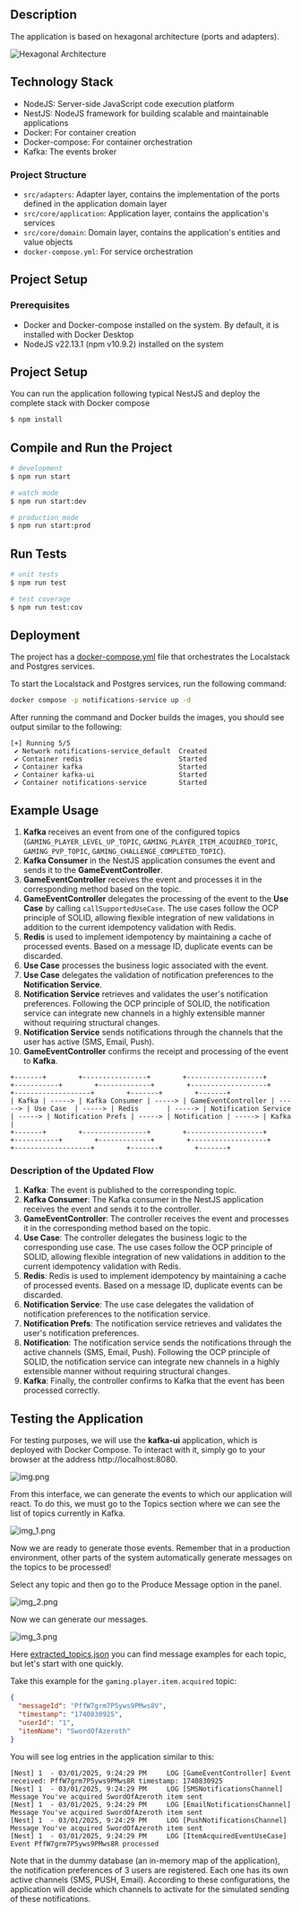 ## Description

The application is based on hexagonal architecture (ports and adapters).

![Hexagonal Architecture](https://blog.octo.com/hexagonal-architecture-three-principles-and-an-implementation-example/archi_hexa_en_06-1024x526.webp)

## Technology Stack

- NodeJS: Server-side JavaScript code execution platform
- NestJS: NodeJS framework for building scalable and maintainable applications
- Docker: For container creation
- Docker-compose: For container orchestration
- Kafka: The events broker

### Project Structure

- `src/adapters`: Adapter layer, contains the implementation of the ports defined in the application domain layer
- `src/core/application`: Application layer, contains the application's services
- `src/core/domain`: Domain layer, contains the application's entities and value objects
- `docker-compose.yml`: For service orchestration

## Project Setup

### Prerequisites

- Docker and Docker-compose installed on the system. By default, it is installed with Docker Desktop
- NodeJS v22.13.1 (npm v10.9.2) installed on the system

## Project Setup

You can run the application following typical NestJS and deploy the complete stack with Docker compose

```bash
$ npm install
```

## Compile and Run the Project

```bash
# development
$ npm run start

# watch mode
$ npm run start:dev

# production mode
$ npm run start:prod
```

## Run Tests

```bash
# unit tests
$ npm run test

# test coverage
$ npm run test:cov
```

## Deployment

The project has a [docker-compose.yml](docker-compose.yml) file that orchestrates the Localstack and Postgres services.

To start the Localstack and Postgres services, run the following command:

```bash
docker compose -p notifications-service up -d
```

After running the command and Docker builds the images, you should see output similar to the following:

```
[+] Running 5/5
 ✔ Network notifications-service_default  Created
 ✔ Container redis                        Started
 ✔ Container kafka                        Started
 ✔ Container kafka-ui                     Started
 ✔ Container notifications-service        Started
```

## Example Usage

1. **Kafka** receives an event from one of the configured topics (`GAMING_PLAYER_LEVEL_UP_TOPIC`, `GAMING_PLAYER_ITEM_ACQUIRED_TOPIC`, `GAMING_PVP_TOPIC`, `GAMING_CHALLENGE_COMPLETED_TOPIC`).
2. **Kafka Consumer** in the NestJS application consumes the event and sends it to the **GameEventController**.
3. **GameEventController** receives the event and processes it in the corresponding method based on the topic.
4. **GameEventController** delegates the processing of the event to the **Use Case** by calling `callSupportedUseCase`. The use cases follow the OCP principle of SOLID, allowing flexible integration of new validations in addition to the current idempotency validation with Redis.
5. **Redis** is used to implement idempotency by maintaining a cache of processed events. Based on a message ID, duplicate events can be discarded.
6. **Use Case** processes the business logic associated with the event.
7. **Use Case** delegates the validation of notification preferences to the **Notification Service**.
8. **Notification Service** retrieves and validates the user's notification preferences. Following the OCP principle of SOLID, the notification service can integrate new channels in a highly extensible manner without requiring structural changes.
9. **Notification Service** sends notifications through the channels that the user has active (SMS, Email, Push).
10. **GameEventController** confirms the receipt and processing of the event to **Kafka**.

```plaintext
+-------+        +----------------+        +-------------------+        +-----------+        +-------------+        +-------------------+        +-------------------+        +-------+        +-------+
| Kafka | -----> | Kafka Consumer | -----> | GameEventController | -----> | Use Case  | -----> | Redis       | -----> | Notification Service | -----> | Notification Prefs | -----> | Notification | -----> | Kafka |
+-------+        +----------------+        +-------------------+        +-----------+        +-------------+        +-------------------+        +-------------------+        +-------+        +-------+
```

### Description of the Updated Flow

1. **Kafka**: The event is published to the corresponding topic.
2. **Kafka Consumer**: The Kafka consumer in the NestJS application receives the event and sends it to the controller.
3. **GameEventController**: The controller receives the event and processes it in the corresponding method based on the topic.
4. **Use Case**: The controller delegates the business logic to the corresponding use case. The use cases follow the OCP principle of SOLID, allowing flexible integration of new validations in addition to the current idempotency validation with Redis.
5. **Redis**: Redis is used to implement idempotency by maintaining a cache of processed events. Based on a message ID, duplicate events can be discarded.
6. **Notification Service**: The use case delegates the validation of notification preferences to the notification service.
7. **Notification Prefs**: The notification service retrieves and validates the user's notification preferences.
8. **Notification**: The notification service sends the notifications through the active channels (SMS, Email, Push). Following the OCP principle of SOLID, the notification service can integrate new channels in a highly extensible manner without requiring structural changes.
9. **Kafka**: Finally, the controller confirms to Kafka that the event has been processed correctly.

## Testing the Application

For testing purposes, we will use the **kafka-ui** application, which is deployed with Docker Compose. To interact with it, simply go to your browser at the address http://localhost:8080.

![img.png](resources/img.png)

From this interface, we can generate the events to which our application will react. To do this, we must go to the Topics section where we can see the list of topics currently in Kafka.

![img_1.png](resources/img_1.png)

Now we are ready to generate those events. Remember that in a production environment, other parts of the system automatically generate messages on the topics to be processed!

Select any topic and then go to the Produce Message option in the panel.

![img_2.png](resources/img_2.png)

Now we can generate our messages.

![img_3.png](resources/img_3.png)

Here [extracted_topics.json](resources/extracted_topics.json) you can find message examples for each topic, but let's start with one quickly.

Take this example for the `gaming.player.item.acquired` topic:
```json
{
  "messageId": "PffW7grm7P5yws9PMws8V",
  "timestamp": "1740830925",
  "userId": "1",
  "itemName": "SwordOfAzeroth"
}
```

You will see log entries in the application similar to this:

```
[Nest] 1  - 03/01/2025, 9:24:29 PM     LOG [GameEventController] Event received: PffW7grm7P5yws9PMws8R timestamp: 1740830925
[Nest] 1  - 03/01/2025, 9:24:29 PM     LOG [SMSNotificationsChannel] Message You've acquired SwordOfAzeroth item sent
[Nest] 1  - 03/01/2025, 9:24:29 PM     LOG [EmailNotificationsChannel] Message You've acquired SwordOfAzeroth item sent
[Nest] 1  - 03/01/2025, 9:24:29 PM     LOG [PushNotificationsChannel] Message You've acquired SwordOfAzeroth item sent
[Nest] 1  - 03/01/2025, 9:24:29 PM     LOG [ItemAcquiredEventUseCase] Event PffW7grm7P5yws9PMws8R processed
```

Note that in the dummy database (an in-memory map of the application), the notification preferences of 3 users are registered. Each one has its own active channels (SMS, PUSH, Email). According to these configurations, the application will decide which channels to activate for the simulated sending of these notifications.

